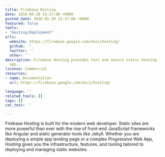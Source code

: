 ```yaml
---
title: Firebase Hosting
date: 2016-05-20 15:17:00 +0000
posted_date: 2016-05-20 15:17:00 +0000
featured: false
tools:
- "Hosting/Deployment"
urls:
  website: https://firebase.google.com/docs/hosting/
  github: ''
  twitter: ''
  other: ''
description: Firebase Hosting provides fast and secure static hosting for your web
  app.
license: Commercial
resources:
- name: Documentation
  url: https://firebase.google.com/docs/hosting/

language: ''
related_tools: []
tags: []
cat_test: ''

---
```

Firebase Hosting is built for the modern web developer. Static sites are more powerful than ever with the rise of front-end JavaScript frameworks like Angular and static generator tools like Jekyll. Whether you are deploying a simple app landing page or a complex Progressive Web App, Hosting gives you the infrastructure, features, and tooling tailored to deploying and managing static websites.